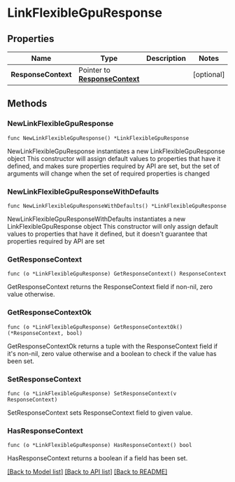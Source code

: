 # LinkFlexibleGpuResponse

## Properties

Name | Type | Description | Notes
------------ | ------------- | ------------- | -------------
**ResponseContext** | Pointer to [**ResponseContext**](ResponseContext.md) |  | [optional] 

## Methods

### NewLinkFlexibleGpuResponse

`func NewLinkFlexibleGpuResponse() *LinkFlexibleGpuResponse`

NewLinkFlexibleGpuResponse instantiates a new LinkFlexibleGpuResponse object
This constructor will assign default values to properties that have it defined,
and makes sure properties required by API are set, but the set of arguments
will change when the set of required properties is changed

### NewLinkFlexibleGpuResponseWithDefaults

`func NewLinkFlexibleGpuResponseWithDefaults() *LinkFlexibleGpuResponse`

NewLinkFlexibleGpuResponseWithDefaults instantiates a new LinkFlexibleGpuResponse object
This constructor will only assign default values to properties that have it defined,
but it doesn't guarantee that properties required by API are set

### GetResponseContext

`func (o *LinkFlexibleGpuResponse) GetResponseContext() ResponseContext`

GetResponseContext returns the ResponseContext field if non-nil, zero value otherwise.

### GetResponseContextOk

`func (o *LinkFlexibleGpuResponse) GetResponseContextOk() (*ResponseContext, bool)`

GetResponseContextOk returns a tuple with the ResponseContext field if it's non-nil, zero value otherwise
and a boolean to check if the value has been set.

### SetResponseContext

`func (o *LinkFlexibleGpuResponse) SetResponseContext(v ResponseContext)`

SetResponseContext sets ResponseContext field to given value.

### HasResponseContext

`func (o *LinkFlexibleGpuResponse) HasResponseContext() bool`

HasResponseContext returns a boolean if a field has been set.


[[Back to Model list]](../README.md#documentation-for-models) [[Back to API list]](../README.md#documentation-for-api-endpoints) [[Back to README]](../README.md)


